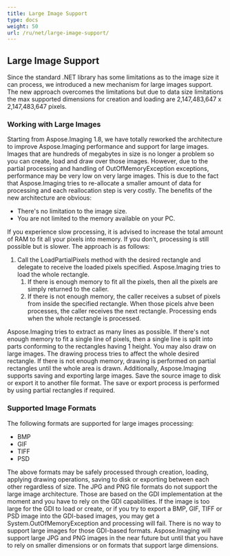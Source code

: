 ```yaml
---
title: Large Image Support
type: docs
weight: 50
url: /ru/net/large-image-support/
---
```


## **Large Image Support**
Since the standard .NET library has some limitations as to the image size it can process, we introduced a new mechanism for large images support. The new approach overcomes the limitations but due to data size limitations the max supported dimensions for creation and loading are 2,147,483,647 x 2,147,483,647 pixels.
### **Working with Large Images**
Starting from Aspose.Imaging 1.8, we have totally reworked the architecture to improve Aspose.Imaging performance and support for large images. Images that are hundreds of megabytes in size is no longer a problem so you can create, load and draw over those images. However, due to the partial processing and handling of OutOfMemoryException exceptions, performance may be very low on very large images. This is due to the fact that Aspose.Imaging tries to re-allocate a smaller amount of data for processing and each reallocation step is very costly. The benefits of the new architecture are obvious: 

- There's no limitation to the image size.
- You are not limited to the memory available on your PC.

If you experience slow processing, it is advised to increase the total amount of RAM to fit all your pixels into memory. If you don't, processing is still possible but is slower. The approach is as follows: 

1. Call the LoadPartialPixels method with the desired rectangle and delegate to receive the loaded pixels specified. 
   Aspose.Imaging tries to load the whole rectangle. 
   1. If there is enough memory to fit all the pixels, then all the pixels are simply returned to the caller.
   1. If there is not enough memory, the caller receives a subset of pixels from inside the specified rectangle. When those picels ahve been processes, the caller receives the next rectangle. Processing ends when the whole rectangle is processed.

Aspose.Imaging tries to extract as many lines as possible. If there's not enough memory to fit a single line of pixels, then a single line is split into parts conforming to the rectangles having 1 height. You may also draw on large images. The drawing process tries to affect the whole desired rectangle. If there is not enough memory, drawing is performed on partial rectangles until the whole area is drawn. Additionally, Aspose.Imaging supports saving and exporting large images. Save the source image to disk or export it to another file format. The save or export process is performed by using partial rectangles if required.
### **Supported Image Formats**
The following formats are supported for large images processing:

- BMP
- GIF
- TIFF
- PSD

The above formats may be safely processed through creation, loading, applying drawing operations, saving to disk or exporting between each other regardless of size. The JPG and PNG file formats do not support the large image architecture. Those are based on the GDI implementation at the moment and you have to rely on the GDI capabilities. If the image is too large for the GDI to load or create, or if you try to export a BMP, GIF, TIFF or PSD image into the GDI-based images, you may get a System.OutOfMemoryException and processing will fail. There is no way to support large images for those GDI-based formats. Aspose.Imaging will support large JPG and PNG images in the near future but until that you have to rely on smaller dimensions or on formats that support large dimensions.
